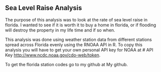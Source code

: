 
## Sea Level Raise Analysis

The purpose of this analysis was to look at the rate of sea level raise in florida. I wanted to see if it is worth it to buy a home in florida, or if flooding will destroy the property in my life time and if so when. 

This analysis was done using weather station data from different stations spread across Florida evenly using the RNOAA API in R. To copy this analysis you will have to get your own personal API key for NOAA at # API Key http://www.ncdc.noaa.gov/cdo-web/token. 

To get the florida station codes go to my github at My github.
